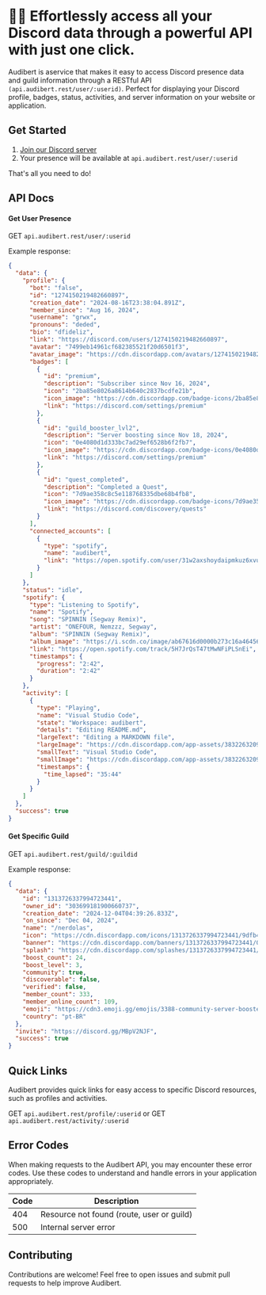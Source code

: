 # 👨‍💻 Effortlessly access all your Discord data through a powerful API with just one click.

Audibert is aservice that makes it easy to access Discord presence data and guild information through a RESTful API `(api.audibert.rest/user/:userid)`. Perfect for displaying your Discord profile, badges, status, activities, and server information on your website or application.

## Get Started

1. [Join our Discord server](https://discord.gg/QaHyQz34Gq)
2. Your presence will be available at `api.audibert.rest/user/:userid`

That's all you need to do!

## API Docs

#### Get User Presence

GET `api.audibert.rest/user/:userid`

Example response:

```json
{
  "data": {
    "profile": {
      "bot": "false",
      "id": "1274150219482660897",
      "creation_date": "2024-08-16T23:38:04.891Z",
      "member_since": "Aug 16, 2024",
      "username": "grwx",
      "pronouns": "deded",
      "bio": "dfideliz",
      "link": "https://discord.com/users/1274150219482660897",
      "avatar": "7499eb14961cf682385521f20d6501f3",
      "avatar_image": "https://cdn.discordapp.com/avatars/1274150219482660897/7499eb14961cf682385521f20d6501f3.png",
      "badges": [
        {
          "id": "premium",
          "description": "Subscriber since Nov 16, 2024",
          "icon": "2ba85e8026a8614b640c2837bcdfe21b",
          "icon_image": "https://cdn.discordapp.com/badge-icons/2ba85e8026a8614b640c2837bcdfe21b.png",
          "link": "https://discord.com/settings/premium"
        },
        {
          "id": "guild_booster_lvl2",
          "description": "Server boosting since Nov 18, 2024",
          "icon": "0e4080d1d333bc7ad29ef6528b6f2fb7",
          "icon_image": "https://cdn.discordapp.com/badge-icons/0e4080d1d333bc7ad29ef6528b6f2fb7.png",
          "link": "https://discord.com/settings/premium"
        },
        {
          "id": "quest_completed",
          "description": "Completed a Quest",
          "icon": "7d9ae358c8c5e118768335dbe68b4fb8",
          "icon_image": "https://cdn.discordapp.com/badge-icons/7d9ae358c8c5e118768335dbe68b4fb8.png",
          "link": "https://discord.com/discovery/quests"
        }
      ],
      "connected_accounts": [
        {
          "type": "spotify",
          "name": "audibert",
          "link": "https://open.spotify.com/user/31w2axshoydaipmkuz6xvu337egq"
        }
      ]
    },
    "status": "idle",
    "spotify": {
      "type": "Listening to Spotify",
      "name": "Spotify",
      "song": "SPINNIN (Segway Remix)",
      "artist": "ONEFOUR, Nemzzz, Segway",
      "album": "SPINNIN (Segway Remix)",
      "album_image": "https://i.scdn.co/image/ab67616d0000b273c16a46456c512bf475a211f7",
      "link": "https://open.spotify.com/track/5H7JrQsT47tMwNFiPLSnEi",
      "timestamps": {
        "progress": "2:42",
        "duration": "2:42"
      }
    },
    "activity": [
      {
        "type": "Playing",
        "name": "Visual Studio Code",
        "state": "Workspace: audibert",
        "details": "Editing README.md",
        "largeText": "Editing a MARKDOWN file",
        "largeImage": "https://cdn.discordapp.com/app-assets/383226320970055681/565945077491433494.png",
        "smallText": "Visual Studio Code",
        "smallImage": "https://cdn.discordapp.com/app-assets/383226320970055681/565945770067623946.png",
        "timestamps": {
          "time_lapsed": "35:44"
        }
      }
    ]
  },
  "success": true
}
```

<!-- #### Get User Acitivity

GET `api.rest.audibert/activty/:userid`

Example response:

```json
{
  "data": {
    "status": "idle",
    "spotify": {
      "type": "Listening to Spotify",
      "name": "Spotify",
      "song": "L's",
      "artist": "Nemzzz",
      "album": "DO NOT DISTURB (DELUXE)",
      "album_image": "https://i.scdn.co/image/ab67616d0000b27328b4eaa6b95cb08edc6a979f",
      "link": "https://open.spotify.com/track/4eIkgU9qfmwwPicaCRUI55",
      "timestamps": {
        "progress": "0:35",
        "duration": "1:57"
      }
    },
    "activity": [
      {
        "type": "Playing",
        "name": "Visual Studio Code",
        "state": "Workspace: audibert",
        "details": "Editing README.md",
        "largeText": "Editing a MARKDOWN file",
        "largeImage": "https://cdn.discordapp.com/app-assets/383226320970055681/565945077491433494.png",
        "smallText": "Visual Studio Code",
        "smallImage": "https://cdn.discordapp.com/app-assets/383226320970055681/565945770067623946.png",
        "timestamps": {
          "time_lapsed": "36:06"
        }
      }
    ]
  },
  "success": true
}
``` -->

<!-- #### Get Guilds

GET `api.rest.audibert/guilds`

Example response:

```json
{
  "count": 8,
  "data": [
    {
      "id": "898561725857685524",
      "name": "𝓞𝓷𝓵𝔂𝓑𝓸𝓽𝓼",
      "owner_id": "605750453120139275"
    },
    {
      "id": "1061792195893543047",
      "name": "Bar das Galaxias",
      "owner_id": "478561686673162240"
    },
    {
      "id": "1287828475729678336",
      "name": "Discode",
      "owner_id": "1274150219482660897"
    },
    {
      "id": "1313726337994723441",
      "name": "/nerdolas",
      "owner_id": "303699181900660737"
    },
    {
      "id": "1313921883728515194",
      "name": "audi",
      "owner_id": "1274150219482660897"
    },
    {
      "id": "1316602054759813191",
      "name": "grwx's server",
      "owner_id": "1274150219482660897"
    },
    {
      "id": "1327810016463290509",
      "name": "pedro margarido morreu ontem de noite",
      "owner_id": "1274150219482660897"
    },
    {
      "id": "1330322535618969736",
      "name": "HOLDER",
      "owner_id": "1274150219482660897"
    }
  ],
  "success": true
}
``` -->

#### Get Specific Guild

GET `api.audibert.rest/guild/:guildid`

Example response:

```json
{
  "data": {
    "id": "1313726337994723441",
    "owner_id": "303699181900660737",
    "creation_date": "2024-12-04T04:39:26.833Z",
    "on_since": "Dec 04, 2024",
    "name": "/nerdolas",
    "icon": "https://cdn.discordapp.com/icons/1313726337994723441/9dfb41c9a7f263feb85da4d1186a9c80.png",
    "banner": "https://cdn.discordapp.com/banners/1313726337994723441/0a9a2bbd38d0c785e3116bf96ffa60ae.png",
    "splash": "https://cdn.discordapp.com/splashes/1313726337994723441/f301b8af2fe5f2e3e8986eb2423aad89.png",
    "boost_count": 24,
    "boost_level": 3,
    "community": true,
    "discoverable": false,
    "verified": false,
    "member_count": 333,
    "member_online_count": 109,
    "emoji": "https://cdn3.emoji.gg/emojis/3388-community-server-boosted.png",
    "country": "pt-BR"
  },
  "invite": "https://discord.gg/MBpV2NJF",
  "success": true
}
```

## Quick Links

Audibert provides quick links for easy access to specific Discord resources, such as profiles and activities.

GET `api.audibert.rest/profile/:userid` or GET `api.audibert.rest/activity/:userid`

## Error Codes

When making requests to the Audibert API, you may encounter these error codes. Use these codes to understand and handle errors in your application appropriately.

| Code | Description                               |
| ---- | ----------------------------------------- |
| 404  | Resource not found (route, user or guild) |
| 500  | Internal server error                     |

## Contributing

Contributions are welcome! Feel free to open issues and submit pull requests to help improve Audibert.
